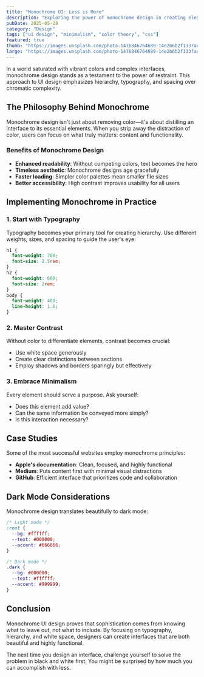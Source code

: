 ```yaml
---
title: "Monochrome UI: Less is More"
description: "Exploring the power of monochrome design in creating elegant, focused user interfaces."
pubDate: 2025-05-28
category: "Design"
tags: ["ui design", "minimalism", "color theory", "css"]
featured: true
thumb: "https://images.unsplash.com/photo-1476846764689-14e2b6b2f133?auto=format&fit=crop&w=400&q=80"
large: "https://images.unsplash.com/photo-1476846764689-14e2b6b2f133?auto=format&fit=crop&w=2400&q=80"
---
```


In a world saturated with vibrant colors and complex interfaces, monochrome design stands as a testament to the power of restraint. This approach to UI design emphasizes hierarchy, typography, and spacing over chromatic complexity.

## The Philosophy Behind Monochrome

Monochrome design isn't just about removing color—it's about distilling an interface to its essential elements. When you strip away the distraction of color, users can focus on what truly matters: content and functionality.

### Benefits of Monochrome Design

- **Enhanced readability**: Without competing colors, text becomes the hero
- **Timeless aesthetic**: Monochrome designs age gracefully
- **Faster loading**: Simpler color palettes mean smaller file sizes
- **Better accessibility**: High contrast improves usability for all users

## Implementing Monochrome in Practice

### 1. Start with Typography

Typography becomes your primary tool for creating hierarchy. Use different weights, sizes, and spacing to guide the user's eye:

```css
h1 {
  font-weight: 700;
  font-size: 2.5rem;
}
h2 {
  font-weight: 600;
  font-size: 2rem;
}
body {
  font-weight: 400;
  line-height: 1.6;
}
```

### 2. Master Contrast

Without color to differentiate elements, contrast becomes crucial:

- Use white space generously
- Create clear distinctions between sections
- Employ shadows and borders sparingly but effectively

### 3. Embrace Minimalism

Every element should serve a purpose. Ask yourself:

- Does this element add value?
- Can the same information be conveyed more simply?
- Is this interaction necessary?

## Case Studies

Some of the most successful websites employ monochrome principles:

- **Apple's documentation**: Clean, focused, and highly functional
- **Medium**: Puts content first with minimal visual distractions
- **GitHub**: Efficient interface that prioritizes code and collaboration

## Dark Mode Considerations

Monochrome design translates beautifully to dark mode:

```css
/* Light mode */
:root {
  --bg: #ffffff;
  --text: #000000;
  --accent: #666666;
}

/* Dark mode */
.dark {
  --bg: #000000;
  --text: #ffffff;
  --accent: #999999;
}
```

## Conclusion

Monochrome UI design proves that sophistication comes from knowing what to leave out, not what to include. By focusing on typography, hierarchy, and white space, designers can create interfaces that are both beautiful and highly functional.

The next time you design an interface, challenge yourself to solve the problem in black and white first. You might be surprised by how much you can accomplish with less.
